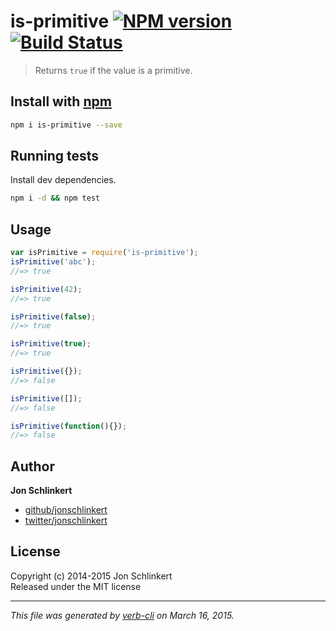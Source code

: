 # is-primitive [![NPM version](https://badge.fury.io/js/is-primitive.svg)](http://badge.fury.io/js/is-primitive)  [![Build Status](https://travis-ci.org/jonschlinkert/is-primitive.svg)](https://travis-ci.org/jonschlinkert/is-primitive) 

> Returns `true` if the value is a primitive. 

## Install with [npm](npmjs.org)

```bash
npm i is-primitive --save
```

## Running tests
Install dev dependencies.

```bash
npm i -d && npm test
```

## Usage

```js
var isPrimitive = require('is-primitive');
isPrimitive('abc');
//=> true

isPrimitive(42);
//=> true

isPrimitive(false);
//=> true

isPrimitive(true);
//=> true

isPrimitive({});
//=> false

isPrimitive([]);
//=> false

isPrimitive(function(){});
//=> false
```

## Author

**Jon Schlinkert**
 
+ [github/jonschlinkert](https://github.com/jonschlinkert)
+ [twitter/jonschlinkert](http://twitter.com/jonschlinkert) 

## License
Copyright (c) 2014-2015 Jon Schlinkert  
Released under the MIT license

***

_This file was generated by [verb-cli](https://github.com/assemble/verb-cli) on March 16, 2015._